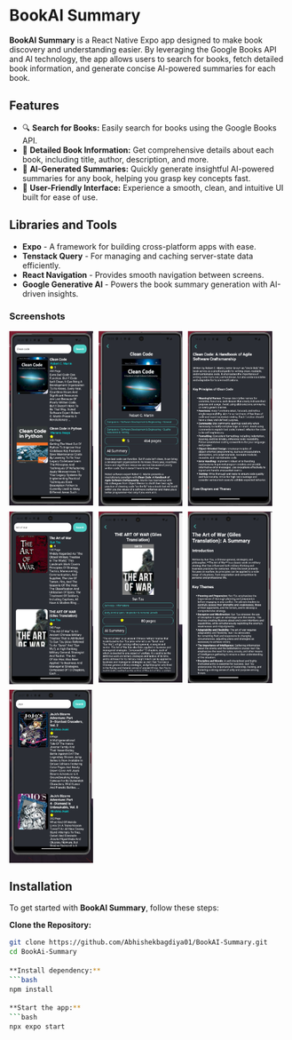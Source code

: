 # BookAI Summary

**BookAI Summary** is a React Native Expo app designed to make book discovery and understanding easier. By leveraging the Google Books API and AI technology, the app allows users to search for books, fetch detailed book information, and generate concise AI-powered summaries for each book.

## Features

- 🔍 **Search for Books:** Easily search for books using the Google Books API.
- 📖 **Detailed Book Information:** Get comprehensive details about each book, including title, author, description, and more.
- 🤖 **AI-Generated Summaries:** Quickly generate insightful AI-powered summaries for any book, helping you grasp key concepts fast.
- 🎨 **User-Friendly Interface:** Experience a smooth, clean, and intuitive UI built for ease of use.

## Libraries and Tools

- **Expo** - A framework for building cross-platform apps with ease.
- **Tenstack Query** - For managing and caching server-state data efficiently.
- **React Navigation** - Provides smooth navigation between screens.
- **Google Generative AI** - Powers the book summary generation with AI-driven insights.

### Screenshots

<div style="display: flex; flex-wrap: wrap; gap: 10px;">

<img src="https://github.com/Abhishekbagdiya01/BookAI-Summary/blob/main/screenshots/book_search_clean_code.png" width="30%" height="30%"/>
<img src="https://github.com/Abhishekbagdiya01/BookAI-Summary/blob/main/screenshots/book_info_clean_code.png" width="30%" height="30%"/>
<img src="https://github.com/Abhishekbagdiya01/BookAI-Summary/blob/main/screenshots/book_ai_summery_clean_code.png" width="30%" height="30%"/>

<img src="https://github.com/Abhishekbagdiya01/BookAI-Summary/blob/main/screenshots/book_search_art_of_war.png" width="30%" height="30%"/>
<img src="https://github.com/Abhishekbagdiya01/BookAI-Summary/blob/main/screenshots/book_info_war.png" width="30%" height="30%"/>
<img src="https://github.com/Abhishekbagdiya01/BookAI-Summary/blob/main/screenshots/book_ai_summery_war.png" width="30%" height="30%"/>

<img src="https://github.com/Abhishekbagdiya01/BookAI-Summary/blob/main/screenshots/book_search_jojo.png" width="30%" height="30%"/>

</div>

## Installation

To get started with **BookAI Summary**, follow these steps:

   **Clone the Repository:**
   ```bash
   git clone https://github.com/Abhishekbagdiya01/BookAI-Summary.git
   cd BookAi-Summary

 **Install dependency:**
```bash
   npm install

 **Start the app:**
```bash
   npx expo start

